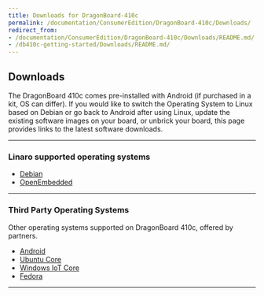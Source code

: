 ```yaml
---
title: Downloads for DragonBoard-410c
permalink: /documentation/ConsumerEdition/DragonBoard-410c/Downloads/
redirect_from:
- /documentation/ConsumerEdition/DragonBoard-410c/Downloads/README.md/
- /db410c-getting-started/Downloads/README.md/
---
```

## Downloads

The DragonBoard 410c comes pre-installed with Android (if purchased in a kit, OS can differ). If you would like to switch the Operating System to Linux based on Debian or go back to Android after using Linux, update the existing software images on your board, or unbrick your board, this page provides links to the latest software downloads.

***

### Linaro supported operating systems

- [Debian](Debian.md)
- [OpenEmbedded](OpenEmbedded.md)

***

### Third Party Operating Systems

Other operating systems supported on DragonBoard 410c, offered by partners.

- [Android](Android.md)
- [Ubuntu Core](https://developer.ubuntu.com/core/get-started/dragonboard-410c)
- [Windows IoT Core](https://developer.microsoft.com/en-us/windows/iot/docs/getstarted/dragonboard/stable/getstartedstep1)
- [Fedora](https://nullr0ute.com/2017/11/getting-started-with-fedora-on-the-96boards-dragonboard/)
***
